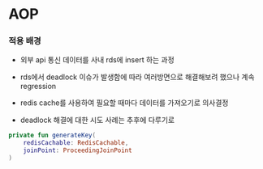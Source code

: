 # AOP


### 적용 배경

- 외부 api 통신 데이터를 사내 rds에 insert 하는 과정

- rds에서 deadlock 이슈가 발생함에 따라 여러방면으로 해결해보려 했으나
  계속 regression
- redis cache를 사용하여 필요할 때마다 데이터를 가져오기로 의사결정
- deadlock 해결에 대한 시도 사례는 추후에 다루기로

```kotlin
private fun generateKey(
    redisCachable: RedisCachable, 
    joinPoint: ProceedingJoinPoint
)
```